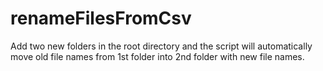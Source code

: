 # renameFilesFromCsv

Add two new folders in the root directory and the script will automatically move old file names from 1st folder into 2nd folder with new file names.
